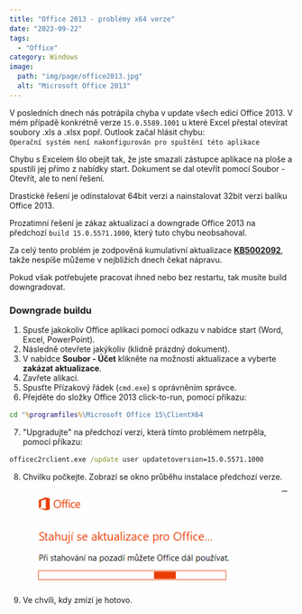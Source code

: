 ```yaml
---
title: "Office 2013 - problémy x64 verze"
date: "2023-09-22"
tags: 
  - "Office"
category: Windows
image: 
  path: "img/page/office2013.jpg"
  alt: "Microsoft Office 2013"
---
```


V posledních dnech nás potrápila chyba v update všech edicí Office 2013. V mém případě konkrétně verze `15.0.5589.1001` u které Excel přestal otevírat soubory .xls a .xlsx popř. Outlook začal hlásit chybu: <br> `Operační systém není nakonfigurován pro spuštění této aplikace`

Chybu s Excelem šlo obejít tak, že jste smazali zástupce aplikace na ploše a spustili jej přímo z nabídky start. Dokument se dal otevřít pomocí Soubor - Otevřít, ale to není řešení.

Drastické řešení je odinstalovat 64bit verzi a nainstalovat 32bit verzi balíku Office 2013.

Prozatimní řešení je zákaz aktualizací a downgrade Office 2013 na předchozí `build 15.0.5571.1000`, který tuto chybu neobsahoval.

Za celý tento problém je zodpověná kumulativní aktualizace [__KB5002092__](https://learn.microsoft.com/en-us/officeupdates/update-history-office-2013), takže nespíše můžeme v nejbližích dnech čekat nápravu.

Pokud však potřebujete pracovat ihned nebo bez restartu, tak musíte build downgradovat.

### Downgrade buildu

 1. Spusťe jakokoliv Office aplikaci pomocí odkazu v nabídce start (Word, Excel, PowerPoint).
 2. Následně otevřete jakýkoliv (klidně prázdný dokument).
 3. V nabídce __Soubor - Účet__ klikněte na možnosti aktualizace a vyberte __zakázat aktualizace__.
 4. Zavřete alikaci.
 5. Spusťte Přízakový řádek (`cmd.exe`) s oprávněním správce.
 6. Přejděte do složky Office 2013 click-to-run, pomocí příkazu: 
 ```bat
 cd "%programfiles%\Microsoft Office 15\ClientX64
 ```

 7. "Upgradujte" na předchozí verzi, která tímto problémem netrpěla, pomocí příkazu:
 ```bat
 officec2rclient.exe /update user updatetoversion=15.0.5571.1000
 ```

 8. Chvilku počkejte. Zobrazí se okno průběhu instalace předchozí verze.
 ![Aktualiyace](/img/2023-09-22-office-2013-problem-x64/aktualizace-O2013.png)
 9. Ve chvíli, kdy zmizí je hotovo.


